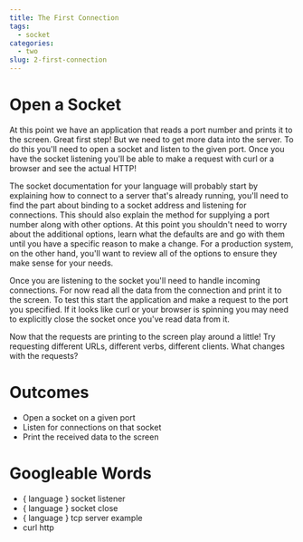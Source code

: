 ```yaml
---
title: The First Connection
tags:
  - socket
categories:
  - two
slug: 2-first-connection
---
```


# Open a Socket

At this point we have an application that reads a port number and
prints it to the screen. Great first step! But we need to get more
data into the server. To do this you'll need to open a socket and
listen to the given port. Once you have the socket listening you'll be
able to make a request with curl or a browser and see the actual HTTP!

The socket documentation for your language will probably start by
explaining how to connect to a server that's already running, you'll
need to find the part about binding to a socket address and listening
for connections. This should also explain the method for supplying a
port number along with other options. At this point you shouldn't need
to worry about the additional options, learn what the defaults are and
go with them until you have a specific reason to make a change. For a
production system, on the other hand, you'll want to review all of the
options to ensure they make sense for your needs.

Once you are listening to the socket you'll need to handle incoming
connections. For now read all the data from the connection and print
it to the screen. To test this start the application and make a
request to the port you specified. If it looks like curl or your
browser is spinning you may need to explicitly close the socket once
you've read data from it.

Now that the requests are printing to the screen play around a little!
Try requesting different URLs, different verbs, different
clients. What changes with the requests?

# Outcomes

* Open a socket on a given port
* Listen for connections on that socket
* Print the received data to the screen

# Googleable Words

* { language } socket listener
* { language } socket close
* { language } tcp server example
* curl http

